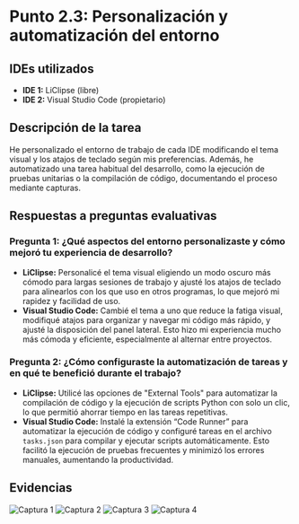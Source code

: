 # Punto 2.3: Personalización y automatización del entorno

## IDEs utilizados
- **IDE 1:** LiClipse (libre)
- **IDE 2:** Visual Studio Code (propietario)

## Descripción de la tarea
He personalizado el entorno de trabajo de cada IDE modificando el tema visual y los atajos de teclado según mis preferencias. Además, he automatizado una tarea habitual del desarrollo, como la ejecución de pruebas unitarias o la compilación de código, documentando el proceso mediante capturas.

## Respuestas a preguntas evaluativas

### Pregunta 1: ¿Qué aspectos del entorno personalizaste y cómo mejoró tu experiencia de desarrollo?
- **LiClipse:** Personalicé el tema visual eligiendo un modo oscuro más cómodo para largas sesiones de trabajo y ajusté los atajos de teclado para alinearlos con los que uso en otros programas, lo que mejoró mi rapidez y facilidad de uso.
- **Visual Studio Code:** Cambié el tema a uno que reduce la fatiga visual, modifiqué atajos para organizar y navegar mi código más rápido, y ajusté la disposición del panel lateral. Esto hizo mi experiencia mucho más cómoda y eficiente, especialmente al alternar entre proyectos.

### Pregunta 2: ¿Cómo configuraste la automatización de tareas y en qué te benefició durante el trabajo?
- **LiClipse:** Utilicé las opciones de "External Tools" para automatizar la compilación de código y la ejecución de scripts Python con solo un clic, lo que permitió ahorrar tiempo en las tareas repetitivas.
- **Visual Studio Code:** Instalé la extensión “Code Runner” para automatizar la ejecución de código y configuré tareas en el archivo `tasks.json` para compilar y ejecutar scripts automáticamente. Esto facilitó la ejecución de pruebas frecuentes y minimizó los errores manuales, aumentando la productividad.

## Evidencias
![Captura 1](capturas/punto3_captura_1.png)
![Captura 2](capturas/punto3_captura_2.png)
![Captura 3](capturas/punto3_captura_3.png)
![Captura 4](capturas/punto3_captura_4.png)